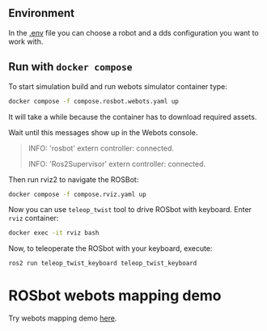 ## Environment
In the [.env](.env) file you can choose a robot and a dds configuration you want to work with.

## Run with `docker compose`
To start simulation build and run webots simulator container type:
```bash
docker compose -f compose.rosbot.webots.yaml up
```
It will take a while because the container has to download required assets.

Wait until this messages show up in the Webots console.
> INFO: 'rosbot' extern controller: connected.
>
> INFO: 'Ros2Supervisor' extern controller: connected.

Then run rviz2 to navigate the ROSBot:
```bash
docker compose -f compose.rviz.yaml up
```
Now you can use `teleop_twist` tool to drive ROSbot with keyboard.
Enter `rviz` container:
```bash
docker exec -it rviz bash
```

Now, to teleoperate the ROSbot with your keyboard, execute:
```bash
ros2 run teleop_twist_keyboard teleop_twist_keyboard
```

# ROSbot webots mapping demo
Try webots mapping demo [here](https://github.com/husarion/rosbot-mapping#quick-start-webots-simulation).